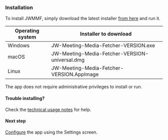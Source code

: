 ### Installation

To install JWMMF, simply download the latest installer [from here](https://github.com/sircharlo/jw-meeting-media-fetcher/releases/latest) and run it.

| Operating system  | Installer to download |
| ------------- | ------------- |
| Windows  | JW-Meeting-Media-Fetcher-VERSION.exe  |
| macOS  | JW-Meeting-Media-Fetcher-VERSION-universal.dmg  |
| Linux  | JW-Meeting-Media-Fetcher-VERSION.AppImage  |

The app does not require administrative privileges to install or run.

#### Trouble installing?

Check the [technical usage notes](https://sircharlo.github.io/jw-meeting-media-fetcher/usage-notes) for help.


#### Next step

[Configure](https://sircharlo.github.io/jw-meeting-media-fetcher/configuration) the app using the Settings screen.

